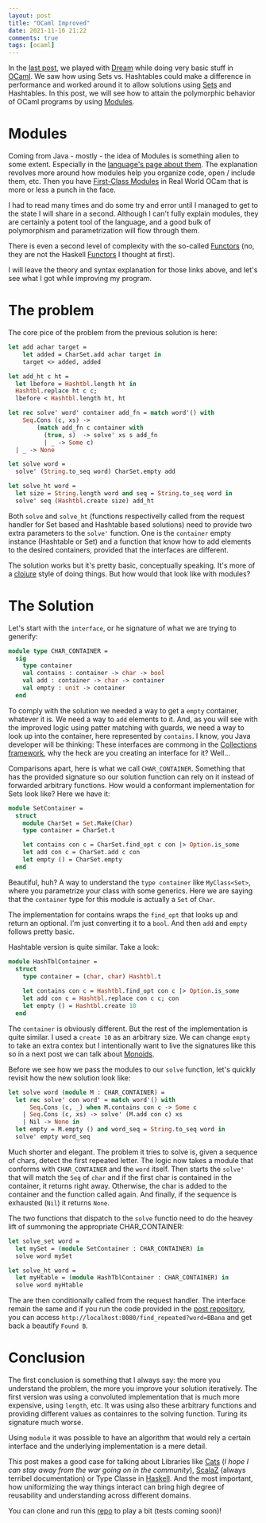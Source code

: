 ```yaml
---
layout: post
title: "OCaml Improved"
date: 2021-11-16 21:22
comments: true
tags: [ocaml]
---
```


In the [last post](./2021-11-14-ocaml-dream.md), we played with [Dream](https://aantron.github.io/dream) while doing very basic stuff in [OCaml](https://ocaml.org/). We saw how using Sets vs. Hashtables could make a difference in performance and worked around it to allow solutions using [Sets](https://ocaml.org/api/Set.html) and Hashtables. In this post, we will see how to attain the polymorphic behavior of OCaml programs by using [Modules](https://ocaml.org/learn/tutorials/modules.html).

<!--more-->

# Modules

Coming from Java - mostly - the idea of Modules is something alien to some extent. Especially in the [language's page about them](https://ocaml.org/learn/tutorials/modules.html). The explanation revolves more around how modules help you organize code, open / include them, etc. Then you have [First-Class Modules](https://dev.realworldocaml.org/first-class-modules.html) in Real World OCam that is more or less a punch in the face.

I had to read many times and do some try and error until I managed to get to the state I will share in a second. Although I can't fully explain modules, they are certainly a potent tool of the language, and a good bulk of polymorphism and parametrization will flow through them.

There is even a second level of complexity with the so-called [Functors](https://dev.realworldocaml.org/functors.html) (no, they are not the Haskell [Functors](https://mmhaskell.com/monads/functors) I thought at first).

I will leave the theory and syntax explanation for those links above, and let's see what I got while improving my program.

# The problem

The core pice of the problem from the previous solution is here:

```ocaml
let add achar target =
    let added = CharSet.add achar target in
    target <> added, added

let add_ht c ht = 
  let lbefore = Hashtbl.length ht in
  Hashtbl.replace ht c c;
  lbefore < Hashtbl.length ht, ht

let rec solve' word' container add_fn = match word'() with
    Seq.Cons (c, xs) -> 
        (match add_fn c container with
          (true, s)  -> solve' xs s add_fn
          | _ -> Some c)
  | _ -> None

let solve word =
  solve' (String.to_seq word) CharSet.empty add

let solve_ht word =
  let size = String.length word and seq = String.to_seq word in
  solve' seq (Hashtbl.create size) add_ht
```

Both `solve` and `solve_ht` (functions respectivelly called from the request handler for Set based and Hashtable based solutions) need to provide two extra parameters to the `solve'` function. One is the `container` empty instance (Hashtable or Set) and a function that know how to add elements to the desired containers, provided that the interfaces are different.

The solution works but it's pretty basic, conceptually speaking. It's more of a [clojure](https://clojure.org/) style of doing things. But how would that look like with modules?

# The Solution

Let's start with the `interface`, or he signature of what we are trying to generify:

```ocaml
module type CHAR_CONTAINER =
  sig
    type container
    val contains : container -> char -> bool
    val add : container -> char -> container
    val empty : unit -> container
  end
```

To comply with the solution we needed a way to get a `empty` container, whatever it is. We need a way to `add` elements to it. And, as you will see with the improved logic using patter matching with guards, we need a way to look up into the container, here represented by `contains`. I know, you Java developer will be thinking: These interfaces are commong in the [Collections framework](https://docs.oracle.com/en/java/javase/17/docs/api/java.base/java/util/Collection.html), why the heck are you creating an interface for it? Well... 

Comparisons apart, here is what we call `CHAR_CONTAINER`. Something that has the provided signature so our solution function can rely on it instead of forwarded arbitrary functions. How would a conformant implementation for Sets look like? Here we have it:

```ocaml
module SetContainer = 
  struct
    module CharSet = Set.Make(Char)
    type container = CharSet.t

    let contains con c = CharSet.find_opt c con |> Option.is_some
    let add con c = CharSet.add c con
    let empty () = CharSet.empty
  end
```

Beautiful, huh? A way to understand the `type container` like `MyClass<Set>`, where you parametrize your class with some generics. Here we are saying that the `container` type for this module is actually a `Set` of `Char`.

The implementation for contains wraps the `find_opt` that looks up and return an optional. I'm just converting it to a `bool`. And then `add` and `empty` follows pretty basic.

Hashtable version is quite similar. Take a look:

```ocaml
module HashTblContainer = 
  struct
    type container = (char, char) Hashtbl.t
  
    let contains con c = Hashtbl.find_opt con c |> Option.is_some
    let add con c = Hashtbl.replace con c c; con
    let empty () = Hashtbl.create 10
  end
```

The `container` is obviously different. But the rest of the implementation is quite similar. I used a `create 10` as an arbitrary size. We can change `empty` to take an extra contex but I intentionally want to live the signatures like this so in a next post we can talk about [Monoids](https://typelevel.org/cats/typeclasses/monoid.html).

Before we see how we pass the modules to our `solve` function, let's quickly revisit how the new solution look like:

```ocaml
let solve word (module M : CHAR_CONTAINER) =
  let rec solve' con word' = match word'() with
      Seq.Cons (c, _) when M.contains con c -> Some c
    | Seq.Cons (c, xs) -> solve' (M.add con c) xs
    | Nil -> None in
  let empty = M.empty () and word_seq = String.to_seq word in
  solve' empty word_seq
```

Much shorter and elegant. The problem it tries to solve is, given a sequence of chars, detect the first repeated letter. The logic now takes a module that conforms with `CHAR_CONTAINER` and the `word` itself. Then starts the `solve'` that will match the `Seq` of `char` and if the first char is contained in the container, it returns right away. Otherwise, the char is added to the container and the function called again. And finally, if the sequence is exhausted (`Nil`) it returns `None`.

The two functions that dispatch to the `solve` functio need to do the heavey lift of summoning the appropriate CHAR_CONTAINER:


```ocaml
let solve_set word =
  let mySet = (module SetContainer : CHAR_CONTAINER) in
  solve word mySet

let solve_ht word =
  let myHtable = (module HashTblContainer : CHAR_CONTAINER) in
  solve word myHtable
```

The are then conditionally called from the request handler. The interface remain the same and if you run the code provided in the [post repository](https://github.com/paulosuzart/ocaml-example), you can access `http://localhost:8080/find_repeated?word=BBana` and get back a beautify `Found B`.

# Conclusion

The first conclusion is something that I always say: the more you understand the problem, the more you improve your solution iteratively. The first version was using a convoluted implementation that is much more expensive, using `length`, etc. It was using also these arbitrary functions and providing different values as containres to the solving function. Turing its signature much worse.

Using `module` it was possible to have an algorithm that would rely a certain interface and the underlying implementation is a mere detail.

This post makes a good case for talking about Libraries like [Cats](https://typelevel.org/cats/) (*I hope I can stay away from the war going on in the community*), [ScalaZ](https://scalaz.github.io/7/) (always terribel documentation) or Type Classe in [Haskell](http://learnyouahaskell.com/types-and-typeclasses). And the most important, how uniformizing the way things interact can bring high degree of reusability and understanding across different domains.

You can clone and run this [repo](https://github.com/paulosuzart/ocaml-example) to play a bit (tests coming soon)! 




